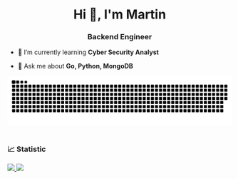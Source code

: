 <h1 align="center">Hi 👋, I'm Martin</h1>
<h3 align="center">Backend Engineer</h3>

- 🌱 I’m currently learning **Cyber Security Analyst**

- 💬 Ask me about **Go, Python, MongoDB**

<div align="left">
<picture>
  <source media="(prefers-color-scheme: dark)" srcset="https://raw.githubusercontent.com/hinha/hinha/output/github-contribution-grid-snake-dark.svg">
  <source media="(prefers-color-scheme: light)" srcset="https://raw.githubusercontent.com/hinha/hinha/output/github-contribution-grid-snake.svg">
  <img alt="Shows an illustrated sun in light color mode and a moon with stars in dark color mode." src="https://raw.githubusercontent.com/hinha/hinha/output/github-contribution-grid-snake.svg">
</picture>  
</div>
<br/>

### &#x1f4c8; Statistic
<p align="left">
	<a href="https://github.com/hinha">
		<img height="180em" src="https://github-readme-stats-eight-theta.vercel.app/api?username=hinha&show_icons=true&theme=algolia&include_all_commits=true&count_private=true"/>
		<img height="180em" src="https://github-readme-stats-eight-theta.vercel.app/api/top-langs/?username=hinha&layout=compact&langs_count=8&theme=algolia"/>
	</a>
</p>
